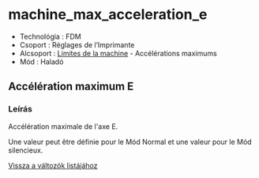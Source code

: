 # machine\_max\_acceleration\_e

* Technológia : FDM
* Csoport : Réglages de l’Imprimante
* Alcsoport : [Limites de la machine](../printer_settings/printer_settings.md#limites-de-la-machine) - Accélérations maximums
* Mód : Haladó

## Accélération maximum E

### Leírás

Accélération maximale de l'axe E.

Une valeur peut être définie pour le Mód Normal et une valeur pour le Mód silencieux.

[Vissza a változók listájához](variable_list.md)

